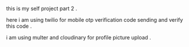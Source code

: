 this is my self project part 2 .

here i am using twilio for mobile otp verification code sending and verify this code .

i am using multer and cloudinary for profile picture upload .

